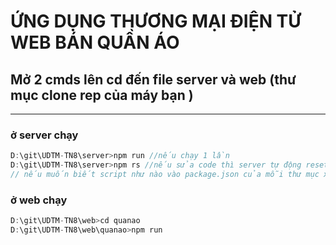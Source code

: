 # ỨNG DỤNG THƯƠNG MẠI ĐIỆN TỬ WEB BÁN QUẦN ÁO 
## Mở 2 cmds lên cd đến file server và web (thư mục clone rep của máy bạn )
---

### ở server chạy

```js
D:\git\UDTM-TN8\server>npm run //nếu chạy 1 lần 
D:\git\UDTM-TN8\server>npm rs //nếu sửa code thì server tự động reset 
// nếu muốn biết script như nào vào package.json của mỗi thư mục xem
```

### ở web chạy
```js
D:\git\UDTM-TN8\web>cd quanao
D:\git\UDTM-TN8\web\quanao>npm run 

```



